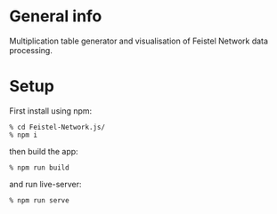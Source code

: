 # General info
Multiplication table generator and visualisation of Feistel Network data processing.

# Setup 
First install using npm:
```
% cd Feistel-Network.js/
% npm i
```

then build the app:
```
% npm run build
```

and run live-server:
```
% npm run serve
```
